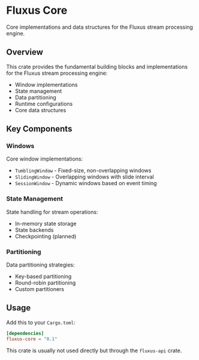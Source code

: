 # Fluxus Core

Core implementations and data structures for the Fluxus stream processing engine.

## Overview

This crate provides the fundamental building blocks and implementations for the Fluxus stream processing engine:

- Window implementations
- State management
- Data partitioning
- Runtime configurations
- Core data structures

## Key Components

### Windows

Core window implementations:
- `TumblingWindow` - Fixed-size, non-overlapping windows
- `SlidingWindow` - Overlapping windows with slide interval
- `SessionWindow` - Dynamic windows based on event timing

### State Management

State handling for stream operations:
- In-memory state storage
- State backends
- Checkpointing (planned)

### Partitioning

Data partitioning strategies:
- Key-based partitioning
- Round-robin partitioning
- Custom partitioners

## Usage

Add this to your `Cargo.toml`:

```toml
[dependencies]
fluxus-core = "0.1"
```

This crate is usually not used directly but through the `fluxus-api` crate.